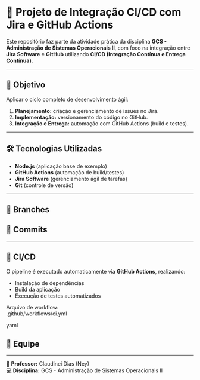 # 🚀 Projeto de Integração CI/CD com Jira e GitHub Actions

Este repositório faz parte da atividade prática da disciplina **GCS - Administração de Sistemas Operacionais II**, com foco na integração entre **Jira Software** e **GitHub** utilizando **CI/CD (Integração Contínua e Entrega Contínua)**.

---

## 🧩 Objetivo

Aplicar o ciclo completo de desenvolvimento ágil:
1. **Planejamento:** criação e gerenciamento de issues no Jira.  
2. **Implementação:** versionamento do código no GitHub.  
3. **Integração e Entrega:** automação com GitHub Actions (build e testes).

---

## 🛠️ Tecnologias Utilizadas

- **Node.js** (aplicação base de exemplo)  
- **GitHub Actions** (automação de build/testes)  
- **Jira Software** (gerenciamento ágil de tarefas)  
- **Git** (controle de versão)

---

## 🌿 Branches



## 💬 Commits


---

## 🔁 CI/CD

O pipeline é executado automaticamente via **GitHub Actions**, realizando:
- Instalação de dependências  
- Build da aplicação  
- Execução de testes automatizados  

Arquivo de workflow:  
.github/workflows/ci.yml

yaml

## 👥 Equipe


---

📅 **Professor:** Claudinei Dias (Ney)  
💻 **Disciplina:** GCS - Administração de Sistemas Operacionais II